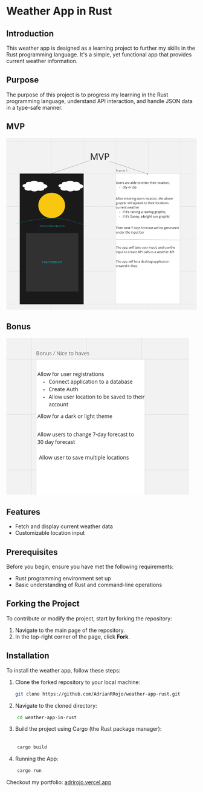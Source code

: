# Weather App in Rust

## Introduction
This weather app is designed as a learning project to further my skills in the Rust programming language. It's a simple, yet functional app that provides current weather information.

## Purpose
The purpose of this project is to progress my learning in the Rust programming language, understand API interaction, and handle JSON data in a type-safe manner.

## MVP
![Weather App MVP](mvp.png "Weather App MVP Screenshot")

## Bonus
![Weather App Bonus](bonus.png "Weather App bonus Screenshot")

## Features
- Fetch and display current weather data
- Customizable location input

## Prerequisites
Before you begin, ensure you have met the following requirements:
- Rust programming environment set up
- Basic understanding of Rust and command-line operations

## Forking the Project
To contribute or modify the project, start by forking the repository:

1. Navigate to the main page of the repository.
2. In the top-right corner of the page, click **Fork**.

## Installation
To install the weather app, follow these steps:

1. Clone the forked repository to your local machine:
   ```bash
   git clone https://github.com/AdrianRRojo/weather-app-rust.git
   ```


2. Navigate to the cloned directory:
```bash
    cd weather-app-in-rust
```
3. Build the project using Cargo (the Rust package manager):

```bash

    cargo build 
```

4. Running the App:
```bash
    cargo run
```


Checkout my portfolio:
    <a href="https://adrirojo.vercel.app" target=_blank>adrirojo.vercel.app</a>